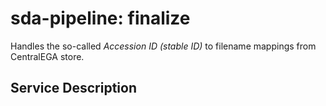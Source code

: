 # sda-pipeline: finalize

Handles the so-called _Accession ID (stable ID)_ to filename mappings from
CentralEGA store.

## Service Description
